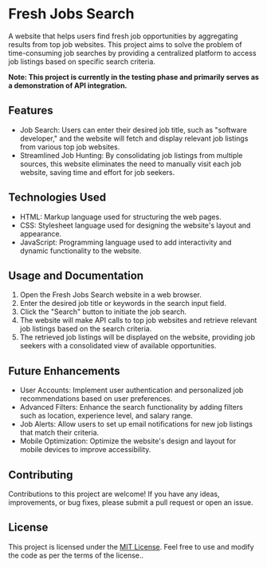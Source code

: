 # Fresh Jobs Search

A website that helps users find fresh job opportunities by aggregating results from top job websites. This project aims to solve the problem of time-consuming job searches by providing a centralized platform to access job listings based on specific search criteria.

**Note: This project is currently in the testing phase and primarily serves as a demonstration of API integration.**

## Features

- Job Search: Users can enter their desired job title, such as "software developer," and the website will fetch and display relevant job listings from various top job websites.
- Streamlined Job Hunting: By consolidating job listings from multiple sources, this website eliminates the need to manually visit each job website, saving time and effort for job seekers.

## Technologies Used

- HTML: Markup language used for structuring the web pages.
- CSS: Stylesheet language used for designing the website's layout and appearance.
- JavaScript: Programming language used to add interactivity and dynamic functionality to the website.

## Usage and Documentation

1. Open the Fresh Jobs Search website in a web browser.
2. Enter the desired job title or keywords in the search input field.
3. Click the "Search" button to initiate the job search.
4. The website will make API calls to top job websites and retrieve relevant job listings based on the search criteria.
5. The retrieved job listings will be displayed on the website, providing job seekers with a consolidated view of available opportunities.

## Future Enhancements

- User Accounts: Implement user authentication and personalized job recommendations based on user preferences.
- Advanced Filters: Enhance the search functionality by adding filters such as location, experience level, and salary range.
- Job Alerts: Allow users to set up email notifications for new job listings that match their criteria.
- Mobile Optimization: Optimize the website's design and layout for mobile devices to improve accessibility.

## Contributing

Contributions to this project are welcome! If you have any ideas, improvements, or bug fixes, please submit a pull request or open an issue.

## License

This project is licensed under the [MIT License](LICENSE). Feel free to use and modify the code as per the terms of the license..

